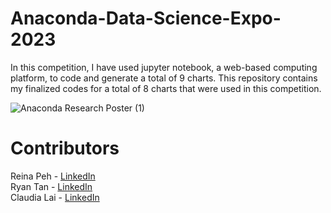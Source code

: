 # Anaconda-Data-Science-Expo-2023

In this competition, I have used jupyter notebook, a web-based computing platform, to code and generate a total of 9 charts. This repository contains my finalized codes for a total of 8 charts that were used in this competition. 

![Anaconda Research Poster (1)](https://github.com/risingcupcakes/Anaconda-Data-Science-Expo-2023/assets/75836749/673ae96b-2381-4e04-bc3a-505c56f4ee4e)

# Contributors
Reina Peh - [LinkedIn](https://www.linkedin.com/in/reinapeh/)  
Ryan Tan - [LinkedIn](https://www.linkedin.com/in/ryantzr/)  
Claudia Lai - [LinkedIn](https://www.linkedin.com/in/claudialaijy/)

